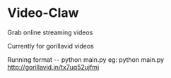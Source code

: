 # Video-Claw
Grab online streaming videos

Currently for gorillavid videos

Running format
--   python main.py <gorillqvid url>
eg:  python main.py http://gorillavid.in/tx7uq52ujfmj
